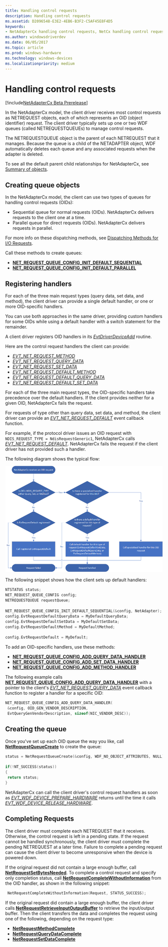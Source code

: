 ```yaml
---
title: Handling control requests
description: Handling control requests
ms.assetid: D2096548-E3E2-4EB6-B3F2-C5AF45E8F4D5
keywords:
- NetAdapterCx handling control requests, NetCx handling control requests
ms.author: windowsdriverdev
ms.date: 06/05/2017
ms.topic: article
ms.prod: windows-hardware
ms.technology: windows-devices
ms.localizationpriority: medium
---
```


# Handling control requests

[!include[NetAdapterCx Beta Prerelease](../netcx-beta-prerelease.md)]

In the NetAdapterCx model, the client driver receives most control requests as NETREQUEST objects, each of which represents an OID (object identifier) request. The client driver typically sets up one or two WDF queues (called NETREQUESTQUEUEs) to manage control requests.

The NETREQUESTQUEUE object is the parent of each NETREQUEST that it manages. Because the queue is a child of the NETADAPTER object, WDF automatically deletes each queue and any associated requests when the adapter is deleted.

To see all the default parent child relationships for NetAdapterCx, see [Summary of objects](summary-of-objects.md).

## Creating queue objects

In the NetAdapterCx model, the client can use two types of queues for handling control requests (OIDs):
* Sequential queue for normal requests (OIDs). NetAdapterCx delivers requests to the client one at a time.
* Parallel queue for direct requests (OIDs). NetAdapterCx delivers requests in parallel.

For more info on these dispatching methods, see [Dispatching Methods for I/O Requests](../wdf/dispatching-methods-for-i-o-requests.md).

Call these methods to create queues:

* [**NET_REQUEST_QUEUE_CONFIG_INIT_DEFAULT_SEQUENTIAL**](https://docs.microsoft.com/windows-hardware/drivers/ddi/content/netrequestqueue/nf-netrequestqueue-net_request_queue_config_init_default_sequential)
* [**NET_REQUEST_QUEUE_CONFIG_INIT_DEFAULT_PARALLEL**](https://docs.microsoft.com/windows-hardware/drivers/ddi/content/netrequestqueue/nf-netrequestqueue-net_request_queue_config_init_default_parallel)

## Registering handlers

For each of the three main request types (query data, set data, and method), the client driver can provide a single default handler, or one or more OID-specific handlers.

You can use both approaches in the same driver, providing custom handlers for some OIDs while using a default handler with a switch statement for the remainder.

A client driver registers OID handlers in its [*EvtDriverDeviceAdd*](https://msdn.microsoft.com/library/windows/hardware/ff541693) routine.

Here are the control request handlers the client can provide:

* [*EVT_NET_REQUEST_METHOD*](https://docs.microsoft.com/windows-hardware/drivers/ddi/content/netrequestqueue/nc-netrequestqueue-evt_net_request_method)
* [*EVT_NET_REQUEST_QUERY_DATA*](https://docs.microsoft.com/windows-hardware/drivers/ddi/content/netrequestqueue/nc-netrequestqueue-evt_net_request_query_data)
* [*EVT_NET_REQUEST_SET_DATA*](https://docs.microsoft.com/windows-hardware/drivers/ddi/content/netrequestqueue/nc-netrequestqueue-evt_net_request_set_data)
* [*EVT_NET_REQUEST_DEFAULT_METHOD*](https://docs.microsoft.com/windows-hardware/drivers/ddi/content/netrequestqueue/nc-netrequestqueue-evt_net_request_default_method)
* [*EVT_NET_REQUEST_DEFAULT_QUERY_DATA*](https://docs.microsoft.com/windows-hardware/drivers/ddi/content/netrequestqueue/nc-netrequestqueue-evt_net_request_default_query_data)
* [*EVT_NET_REQUEST_DEFAULT_SET_DATA*](https://docs.microsoft.com/windows-hardware/drivers/ddi/content/netrequestqueue/nc-netrequestqueue-evt_net_request_default_set_data)

For each of the three main request types, the OID-specific handlers take precedence over the default handlers. If the client provides neither for a given OID, NetAdapterCx fails the request.

For requests of type other than query data, set data, and method, the client driver can provide an [*EVT_NET_REQUEST_DEFAULT*](https://docs.microsoft.com/windows-hardware/drivers/ddi/content/netrequestqueue/nc-netrequestqueue-evt_net_request_default) event callback function.

For example, if the protocol driver issues an OID request with `NDIS_REQUEST_TYPE = NdisRequestGeneric1`, NetAdapterCx calls [*EVT_NET_REQUEST_DEFAULT*](https://docs.microsoft.com/windows-hardware/drivers/ddi/content/netrequestqueue/nc-netrequestqueue-evt_net_request_default). NetAdapterCx fails the request if the client driver has not provided such a handler.

The following diagram shows the typical flow:

<img src="images/netcx-adapter-request-handling-flow.png" alt="NetAdapterCx request handling flow" title="NetAdapterCx request handling flow" style="width: 800px;"/>

The following snippet shows how the client sets up default handlers:

```C++
NTSTATUS status;
NET_REQUEST_QUEUE_CONFIG config;
NETREQUESTQUEUE requestQueue;

NET_REQUEST_QUEUE_CONFIG_INIT_DEFAULT_SEQUENTIAL(&config, NetAdapter);
config.EvtRequestDefaultQueryData = MyDefaultQueryData;
config.EvtRequestDefaultSetData = MyDefaultSetData;
config.EvtRequestDefaultMethod = MyDefaultMethod;

config.EvtRequestDefault = MyDefault;
```

To add an OID-specific handlers, use these methods:

* [**NET_REQUEST_QUEUE_CONFIG_ADD_QUERY_DATA_HANDLER**](https://docs.microsoft.com/windows-hardware/drivers/ddi/content/netrequestqueue/nf-netrequestqueue-net_request_queue_config_add_query_data_handler)
* [**NET_REQUEST_QUEUE_CONFIG_ADD_SET_DATA_HANDLER**](https://docs.microsoft.com/windows-hardware/drivers/ddi/content/netrequestqueue/nf-netrequestqueue-net_request_queue_config_add_set_data_handler)
* [**NET_REQUEST_QUEUE_CONFIG_ADD_METHOD_HANDLER**](https://docs.microsoft.com/windows-hardware/drivers/ddi/content/netrequestqueue/nf-netrequestqueue-net_request_queue_config_add_method_handler)

The following example calls [**NET_REQUEST_QUEUE_CONFIG_ADD_QUERY_DATA_HANDLER**](https://docs.microsoft.com/windows-hardware/drivers/ddi/content/netrequestqueue/nf-netrequestqueue-net_request_queue_config_add_query_data_handler) with a pointer to the client's [*EVT_NET_REQUEST_QUERY_DATA*](https://docs.microsoft.com/windows-hardware/drivers/ddi/content/netrequestqueue/nc-netrequestqueue-evt_net_request_query_data) event callback function to register a handler for a specific OID:

```C++
NET_REQUEST_QUEUE_CONFIG_ADD_QUERY_DATA_HANDLER(
 &config, OID_GEN_VENDOR_DESCRIPTION,
 EvtQueryGenVendorDescription, sizeof(NIC_VENDOR_DESC));
```

## Creating the queue

Once you've set up each OID queue the way you like, call [**NetRequestQueueCreate**](https://docs.microsoft.com/windows-hardware/drivers/ddi/content/netrequestqueue/nf-netrequestqueue-netrequestqueuecreate) to create the queue:

```C++
status = NetRequestQueueCreate(&config, WDF_NO_OBJECT_ATTRIBUTES, NULL);

if(!NT_SUCCESS(status))
{
 return status;
}
```

NetAdapterCx can call the client driver's control request handlers as soon as [*EVT_WDF_DEVICE_PREPARE_HARDWARE*](https://msdn.microsoft.com/library/windows/hardware/ff540880) returns until the time it calls [*EVT_WDF_DEVICE_RELEASE_HARDWARE*](https://msdn.microsoft.com/library/windows/hardware/ff540890).

## Completing Requests

The client driver must complete each NETREQUEST that it receives. Otherwise, the control request is left in a pending state. If the request cannot be handled synchronously, the client driver must complete the pending NETREQUEST at a later time. Failure to complete a pending request can cause the client driver to become unresponsive when the device is powered down.

If the original request did not contain a large enough buffer, call [**NetRequestSetBytesNeeded**](https://docs.microsoft.com/windows-hardware/drivers/ddi/content/netrequest/nf-netrequest-netrequestsetbytesneeded). To complete a control request and specify only completion status, call [**NetRequestCompleteWithoutInformation**](https://docs.microsoft.com/windows-hardware/drivers/ddi/content/netrequest/nf-netrequest-netrequestcompletewithoutinformation) from the OID handler, as shown in the following snippet:
 
```C++
 NetRequestCompleteWithoutInformation(Request, STATUS_SUCCESS);
```

If the original request did contain a large enough buffer, the client driver calls [**NetRequestRetrieveInputOutputBuffer**](https://docs.microsoft.com/windows-hardware/drivers/ddi/content/netrequest/nf-netrequest-netrequestretrieveinputoutputbuffer) to retrieve the input/output buffer. Then the client transfers the data and completes the request using one of the following, depending on the request type:

* [**NetRequestMethodComplete**](https://docs.microsoft.com/windows-hardware/drivers/ddi/content/netrequest/nf-netrequest-netrequestmethodcomplete)
* [**NetRequestQueryDataComplete**](https://docs.microsoft.com/windows-hardware/drivers/ddi/content/netrequest/nf-netrequest-netrequestquerydatacomplete)
* [**NetRequestSetDataComplete**](https://docs.microsoft.com/windows-hardware/drivers/ddi/content/netrequest/nf-netrequest-netrequestsetdatacomplete)
